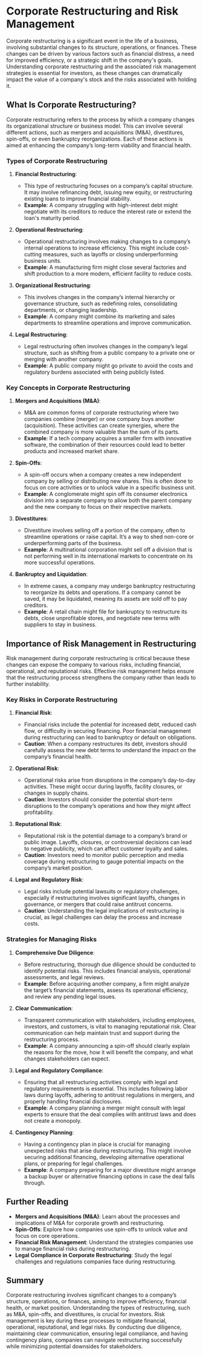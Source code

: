 # Corporate Restructuring and Risk Management

Corporate restructuring is a significant event in the life of a business, involving substantial changes to its structure, operations, or finances. These changes can be driven by various factors such as financial distress, a need for improved efficiency, or a strategic shift in the company's goals. Understanding corporate restructuring and the associated risk management strategies is essential for investors, as these changes can dramatically impact the value of a company's stock and the risks associated with holding it.

## What Is Corporate Restructuring?

Corporate restructuring refers to the process by which a company changes its organizational structure or business model. This can involve several different actions, such as mergers and acquisitions (M&A), divestitures, spin-offs, or even bankruptcy reorganizations. Each of these actions is aimed at enhancing the company’s long-term viability and financial health.

### Types of Corporate Restructuring

1. **Financial Restructuring**:
    * This type of restructuring focuses on a company’s capital structure. It may involve refinancing debt, issuing new equity, or restructuring existing loans to improve financial stability.
    * **Example**: A company struggling with high-interest debt might negotiate with its creditors to reduce the interest rate or extend the loan's maturity period.

2. **Operational Restructuring**:
    * Operational restructuring involves making changes to a company’s internal operations to increase efficiency. This might include cost-cutting measures, such as layoffs or closing underperforming business units.
    * **Example**: A manufacturing firm might close several factories and shift production to a more modern, efficient facility to reduce costs.

3. **Organizational Restructuring**:
    * This involves changes in the company’s internal hierarchy or governance structure, such as redefining roles, consolidating departments, or changing leadership.
    * **Example**: A company might combine its marketing and sales departments to streamline operations and improve communication.

4. **Legal Restructuring**:
    * Legal restructuring often involves changes in the company’s legal structure, such as shifting from a public company to a private one or merging with another company.
    * **Example**: A public company might go private to avoid the costs and regulatory burdens associated with being publicly listed.

### Key Concepts in Corporate Restructuring

1. **Mergers and Acquisitions (M&A)**:
   * M&A are common forms of corporate restructuring where two companies combine (merger) or one company buys another (acquisition). These activities can create synergies, where the combined company is more valuable than the sum of its parts.
   * **Example**: If a tech company acquires a smaller firm with innovative software, the combination of their resources could lead to better products and increased market share.

2. **Spin-Offs**:
   * A spin-off occurs when a company creates a new independent company by selling or distributing new shares. This is often done to focus on core activities or to unlock value in a specific business unit.
   * **Example**: A conglomerate might spin off its consumer electronics division into a separate company to allow both the parent company and the new company to focus on their respective markets.

3. **Divestitures**:
   * Divestiture involves selling off a portion of the company, often to streamline operations or raise capital. It’s a way to shed non-core or underperforming parts of the business.
   * **Example**: A multinational corporation might sell off a division that is not performing well in its international markets to concentrate on its more successful operations.

4. **Bankruptcy and Liquidation**:
   * In extreme cases, a company may undergo bankruptcy restructuring to reorganize its debts and operations. If a company cannot be saved, it may be liquidated, meaning its assets are sold off to pay creditors.
   * **Example**: A retail chain might file for bankruptcy to restructure its debts, close unprofitable stores, and negotiate new terms with suppliers to stay in business.

## Importance of Risk Management in Restructuring

Risk management during corporate restructuring is critical because these changes can expose the company to various risks, including financial, operational, and reputational risks. Effective risk management helps ensure that the restructuring process strengthens the company rather than leads to further instability.

### Key Risks in Corporate Restructuring

1. **Financial Risk**:
   * Financial risks include the potential for increased debt, reduced cash flow, or difficulty in securing financing. Poor financial management during restructuring can lead to bankruptcy or default on obligations.
   * **Caution**: When a company restructures its debt, investors should carefully assess the new debt terms to understand the impact on the company’s financial health.

2. **Operational Risk**:
   * Operational risks arise from disruptions in the company’s day-to-day activities. These might occur during layoffs, facility closures, or changes in supply chains.
   * **Caution**: Investors should consider the potential short-term disruptions to the company’s operations and how they might affect profitability.

3. **Reputational Risk**:
   * Reputational risk is the potential damage to a company’s brand or public image. Layoffs, closures, or controversial decisions can lead to negative publicity, which can affect customer loyalty and sales.
   * **Caution**: Investors need to monitor public perception and media coverage during restructuring to gauge potential impacts on the company’s market position.

4. **Legal and Regulatory Risk**:
   * Legal risks include potential lawsuits or regulatory challenges, especially if restructuring involves significant layoffs, changes in governance, or mergers that could raise antitrust concerns.
   * **Caution**: Understanding the legal implications of restructuring is crucial, as legal challenges can delay the process and increase costs.

### Strategies for Managing Risks

1. **Comprehensive Due Diligence**:
   * Before restructuring, thorough due diligence should be conducted to identify potential risks. This includes financial analysis, operational assessments, and legal reviews.
   * **Example**: Before acquiring another company, a firm might analyze the target’s financial statements, assess its operational efficiency, and review any pending legal issues.

2. **Clear Communication**:
   * Transparent communication with stakeholders, including employees, investors, and customers, is vital to managing reputational risk. Clear communication can help maintain trust and support during the restructuring process.
   * **Example**: A company announcing a spin-off should clearly explain the reasons for the move, how it will benefit the company, and what changes stakeholders can expect.

3. **Legal and Regulatory Compliance**:
   * Ensuring that all restructuring activities comply with legal and regulatory requirements is essential. This includes following labor laws during layoffs, adhering to antitrust regulations in mergers, and properly handling financial disclosures.
   * **Example**: A company planning a merger might consult with legal experts to ensure that the deal complies with antitrust laws and does not create a monopoly.

4. **Contingency Planning**:
   * Having a contingency plan in place is crucial for managing unexpected risks that arise during restructuring. This might involve securing additional financing, developing alternative operational plans, or preparing for legal challenges.
   * **Example**: A company preparing for a major divestiture might arrange a backup buyer or alternative financing options in case the deal falls through.

## Further Reading

- **Mergers and Acquisitions (M&A)**: Learn about the processes and implications of M&A for corporate growth and restructuring.
- **Spin-Offs**: Explore how companies use spin-offs to unlock value and focus on core operations.
- **Financial Risk Management**: Understand the strategies companies use to manage financial risks during restructuring.
- **Legal Compliance in Corporate Restructuring**: Study the legal challenges and regulations companies face during restructuring.

## Summary

Corporate restructuring involves significant changes to a company’s structure, operations, or finances, aiming to improve efficiency, financial health, or market position. Understanding the types of restructuring, such as M&A, spin-offs, and divestitures, is crucial for investors. Risk management is key during these processes to mitigate financial, operational, reputational, and legal risks. By conducting due diligence, maintaining clear communication, ensuring legal compliance, and having contingency plans, companies can navigate restructuring successfully while minimizing potential downsides for stakeholders.